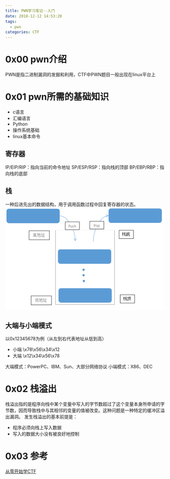```yaml
---
title: PWN学习笔记--入门
date: 2018-12-12 14:53:20
tags:
  - pwn
categories: CTF
---
```

# 0x00 pwn介绍
  PWN是指二进制漏洞的发掘和利用，CTF中PWN题目一般出现在linux平台上
<!--more-->
# 0x01 pwn所需的基础知识
  * c语言
  * 汇编语言
  * Python
  * 操作系统基础
  * linux基本命令

## 寄存器
IP/EIP/RIP：指向当前的命令地址
SP/ESP/RSP：指向栈的顶部
BP/EBP/RBP：指向栈的底部

## 栈
一种后进先出的数据结构，用于调用函数过程中回复寄存器的状态。
![](2018-12-12-PWN学习笔记-入门\栈.PNG)

## 大端与小端模式
以0x12345678为例（从左到右代表地址从低到高）
* 小端 \x78\x56\x34\x12
* 大端 \x12\x34\x56\x78

大端模式：PowerPC、IBM、Sun、大部分网络协议
小端模式：X86、DEC

# 0x02 栈溢出
栈溢出指的是程序向栈中某个变量中写入的字节数超过了这个变量本身所申请的字节数，因而导致栈中与其相邻的变量的值被改变。这种问题是一种特定的缓冲区溢出漏洞。
发生栈溢出的基本前提是：
* 程序必须向栈上写入数据
* 写入的数据大小没有被良好地控制


# 0x03 参考
[从零开始学CTF](https://zhuanlan.zhihu.com/p/34665623)
